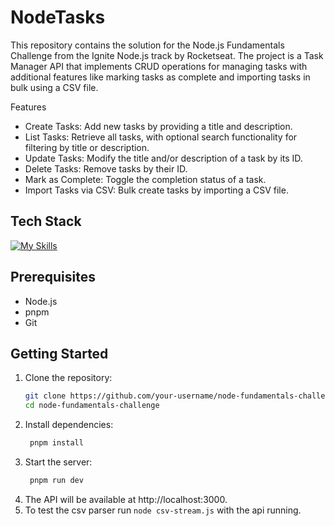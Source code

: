 # NodeTasks

This repository contains the solution for the Node.js Fundamentals Challenge from the Ignite Node.js track by Rocketseat. The project is a Task Manager API that implements CRUD operations for managing tasks with additional features like marking tasks as complete and importing tasks in bulk using a CSV file.

Features

- Create Tasks: Add new tasks by providing a title and description.
- List Tasks: Retrieve all tasks, with optional search functionality for filtering by title or description.
- Update Tasks: Modify the title and/or description of a task by its ID.
- Delete Tasks: Remove tasks by their ID.
- Mark as Complete: Toggle the completion status of a task.
- Import Tasks via CSV: Bulk create tasks by importing a CSV file.

## Tech Stack

[![My Skills](https://skillicons.dev/icons?i=js,nodejs,pnpm)](https://skillicons.dev)

## Prerequisites

- Node.js
- pnpm
- Git

## Getting Started

1. Clone the repository:
   ```bash
   git clone https://github.com/your-username/node-fundamentals-challenge.git
   cd node-fundamentals-challenge
   ```
2. Install dependencies:
   ```bash
    pnpm install
   ```
3. Start the server:
   ```bash
    pnpm run dev
   ```
4. The API will be available at http://localhost:3000.
5. To test the csv parser run `node csv-stream.js` with the api running.
